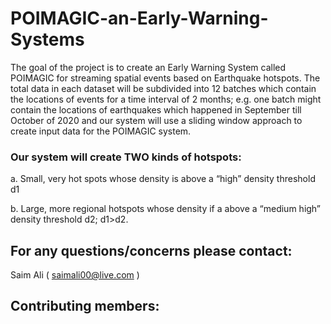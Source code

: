 # POIMAGIC-an-Early-Warning-Systems
The goal of the project is to create an Early Warning System called POIMAGIC for streaming spatial events based on Earthquake hotspots. The total data in each dataset will be subdivided into 12 batches which contain the locations of events for a time interval of 2 months; e.g. one batch might contain the locations of earthquakes which happened in September till October of 2020 and our system will use a sliding window approach to create input data for the POIMAGIC system. 

### Our system will create TWO kinds of hotspots:
a.	Small, very hot spots whose density is above a “high” density threshold d1

b.	Large, more regional hotspots whose density if a above a “medium high” density threshold d2; d1>d2. 

## For any questions/concerns please contact:
Saim Ali ( saimali00@live.com )

## Contributing members:
